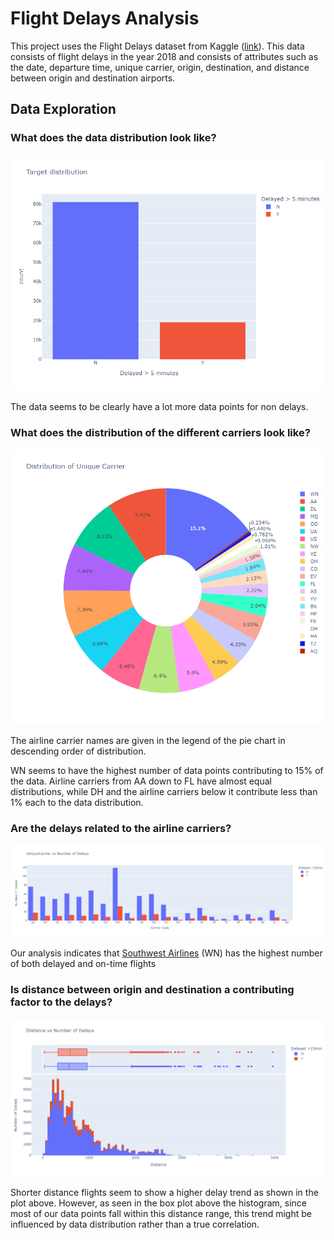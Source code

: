 # Flight Delays Analysis
This project uses the Flight Delays dataset from Kaggle ([link](https://www.kaggle.com/competitions/flight-delays-fall-2018/data)). This data consists of flight delays in the year 2018 and consists of attributes such as the date, departure time, unique carrier, origin, destination, and distance between origin and destination airports.

## Data Exploration
### What does the data distribution look like?
![Data Distribution (If you see this, please contact me and let me know)](https://raw.githubusercontent.com/sudislife/Flight-Delays/main/ReadmePlots/Data%20Distribution.png)

The data seems to be clearly have a lot more data points for non delays.

### What does the distribution of the different carriers look like?
![Airline Carrier Distribution (If you see this, please contact me and let me know)](https://raw.githubusercontent.com/sudislife/Flight-Delays/main/ReadmePlots/Airline%20Carrier%20Distribution.png)

The airline carrier names are given in the legend of the pie chart in descending order of distribution.

WN seems to have the highest number of data points contributing to 15% of the data. Airline carriers from AA down to FL have almost equal distributions, while DH and the airline carriers below it contribute less than 1% each to the data distribution.

### Are the delays related to the airline carriers?
![Number of Delays by different Airline Carriers (If you see this, please contact me and let me know)](https://raw.githubusercontent.com/sudislife/Flight-Delays/main/ReadmePlots/Number%20of%20Delays%20by%20different%20Airline%20Carriers.png)

Our analysis indicates that [Southwest Airlines](https://simpleflying.com/southwest-airlines-wn-code-explanation/) (WN) has the highest number of both delayed and on-time flights

### Is distance between origin and destination a contributing factor to the delays?
![Number of Delays vs Distance (If you see this, please contact me and let me know)](https://raw.githubusercontent.com/sudislife/Flight-Delays/main/ReadmePlots/Number%20of%20delays%20over%20flight%20distance.png)

Shorter distance flights seem to show a higher delay trend as shown in the plot above. However, as seen in the box plot above the histogram, since most of our data points fall within this distance range, this trend might be influenced by data distribution rather than a true correlation.